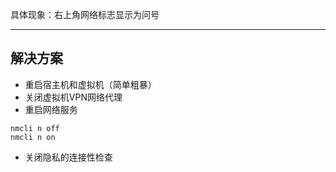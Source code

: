 具体现象：右上角网络标志显示为问号

---
## 解决方案

+ 重启宿主机和虚拟机（简单粗暴）
+ 关闭虚拟机VPN网络代理
+ 重启网络服务

```
nmcli n off
nmcli n on
```

+ 关闭隐私的连接性检查